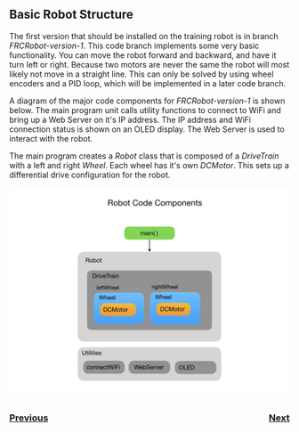 ## <a name="code"></a>Basic Robot Structure
The first version that should be installed on the training robot is in branch <i>FRCRobot-version-1</i>. This code branch implements some very basic functionality.  You can move the robot forward and backward, and have it turn left or right. Because two motors are never the same the robot will most likely not move in a straight line.  This can only be solved by using wheel encoders and a PID loop, which will be implemented in a later code branch.

A diagram of the major code components for <i>FRCRobot-version-1</i> is shown below. The main program unit calls utility functions to connect to WiFi and bring up a Web Server on it's IP address.  The IP address and WiFi connection status is shown on an OLED display.  The Web Server is used to interact with the robot.

The main program creates a <i>Robot</i> class that is composed of a <i>DriveTrain</i> with a left and right <i>Wheel</i>.  Each wheel has it's own <i>DCMotor</i>.  This sets up a differential drive configuration for the robot.

![Robot Model](../images/FRCRobot/FRCRobot.001.jpeg)


<h3><span style="float:left">
<a href="trainingRobot">Previous</a></span>
<span style="float:right">
<a href="code2">Next</a></span></h3>
